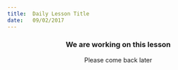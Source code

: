 ```yaml
---
title:  Daily Lesson Title
date:   09/02/2017
---
```


### <center>We are working on this lesson</center>
<center>Please come back later</center>